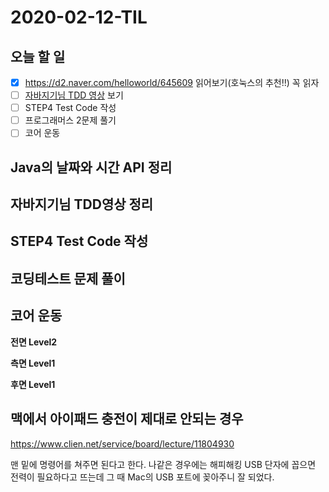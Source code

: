 # 2020-02-12-TIL

## 오늘 할 일

- [x] https://d2.naver.com/helloworld/645609 읽어보기(호눅스의 추천!!) 꼭 읽자
- [ ] [자바지기님 TDD 영상](https://www.youtube.com/watch?v=cVxqrGHxutU) 보기
- [ ] STEP4 Test Code 작성
- [ ] 프로그래머스 2문제 풀기
- [ ] 코어 운동

## Java의 날짜와 시간 API 정리



## 자바지기님 TDD영상 정리



## STEP4 Test Code 작성



## 코딩테스트 문제 풀이



## 코어 운동

**전면 Level2**

**측면 Level1**

**후면 Level1**



## 맥에서 아이패드 충전이 제대로 안되는 경우

https://www.clien.net/service/board/lecture/11804930

맨 밑에 명령어를 쳐주면 된다고 한다.
나같은 경우에는 해피해킹 USB 단자에 꼽으면 전력이 필요하다고 뜨는데 그 때 Mac의 USB 포트에 꽂아주니 잘 되었다.